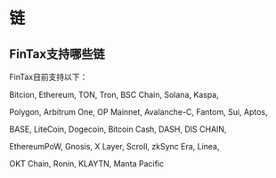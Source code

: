# 链

## FinTax支持哪些链

FinTax目前支持以下：

Bitcion, Ethereum, TON, Tron, BSC Chain, Solana, Kaspa,&#x20;

Polygon, Arbitrum One, OP Mainnet, Avalanche-C, Fantom, Sui, Aptos,&#x20;

BASE, LiteCoin, Dogecoin, Bitcoin Cash, DASH, DIS CHAIN,&#x20;

EthereumPoW, Gnosis,  X Layer, Scroll, zkSync Era, Linea,&#x20;

OKT Chain, Ronin, KLAYTN, Manta Pacific
